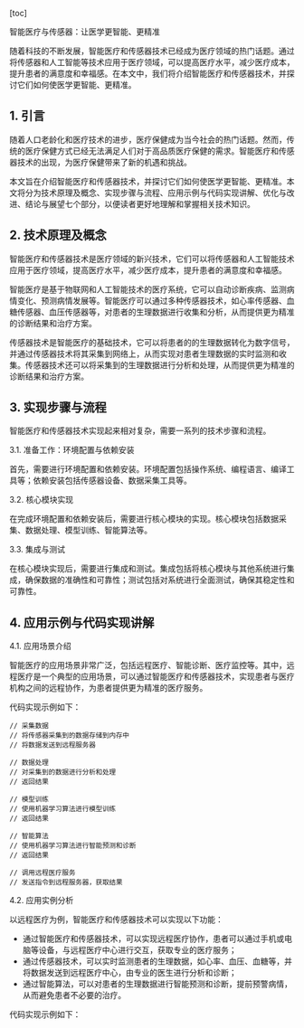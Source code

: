 
[toc]                    
                
                
智能医疗与传感器：让医学更智能、更精准

随着科技的不断发展，智能医疗和传感器技术已经成为医疗领域的热门话题。通过将传感器和人工智能等技术应用于医疗领域，可以提高医疗水平，减少医疗成本，提升患者的满意度和幸福感。在本文中，我们将介绍智能医疗和传感器技术，并探讨它们如何使医学更智能、更精准。

## 1. 引言

随着人口老龄化和医疗技术的进步，医疗保健成为当今社会的热门话题。然而，传统的医疗保健方式已经无法满足人们对于高品质医疗保健的需求。智能医疗和传感器技术的出现，为医疗保健带来了新的机遇和挑战。

本文旨在介绍智能医疗和传感器技术，并探讨它们如何使医学更智能、更精准。本文将分为技术原理及概念、实现步骤与流程、应用示例与代码实现讲解、优化与改进、结论与展望七个部分，以便读者更好地理解和掌握相关技术知识。

## 2. 技术原理及概念

智能医疗和传感器技术是医疗领域的新兴技术，它们可以将传感器和人工智能技术应用于医疗领域，提高医疗水平，减少医疗成本，提升患者的满意度和幸福感。

智能医疗是基于物联网和人工智能技术的医疗系统，它可以自动诊断疾病、监测病情变化、预测病情发展等。智能医疗可以通过多种传感器技术，如心率传感器、血糖传感器、血压传感器等，对患者的生理数据进行收集和分析，从而提供更为精准的诊断结果和治疗方案。

传感器技术是智能医疗的基础技术，它可以将患者的的生理数据转化为数字信号，并通过传感器技术将其采集到网络上，从而实现对患者生理数据的实时监测和收集。传感器技术还可以将采集到的生理数据进行分析和处理，从而提供更为精准的诊断结果和治疗方案。

## 3. 实现步骤与流程

智能医疗和传感器技术实现起来相对复杂，需要一系列的技术步骤和流程。

3.1. 准备工作：环境配置与依赖安装

首先，需要进行环境配置和依赖安装。环境配置包括操作系统、编程语言、编译工具等；依赖安装包括传感器设备、数据采集工具等。

3.2. 核心模块实现

在完成环境配置和依赖安装后，需要进行核心模块的实现。核心模块包括数据采集、数据处理、模型训练、智能算法等。

3.3. 集成与测试

在核心模块实现后，需要进行集成和测试。集成包括将核心模块与其他系统进行集成，确保数据的准确性和可靠性；测试包括对系统进行全面测试，确保其稳定性和可靠性。

## 4. 应用示例与代码实现讲解

4.1. 应用场景介绍

智能医疗的应用场景非常广泛，包括远程医疗、智能诊断、医疗监控等。其中，远程医疗是一个典型的应用场景，可以通过智能医疗和传感器技术，实现患者与医疗机构之间的远程协作，为患者提供更为精准的医疗服务。

代码实现示例如下：

```
// 采集数据
// 将传感器采集到的数据存储到内存中
// 将数据发送到远程服务器

// 数据处理
// 对采集到的数据进行分析和处理
// 返回结果

// 模型训练
// 使用机器学习算法进行模型训练
// 返回结果

// 智能算法
// 使用机器学习算法进行智能预测和诊断
// 返回结果

// 调用远程医疗服务
// 发送指令到远程服务器，获取结果
```

4.2. 应用实例分析

以远程医疗为例，智能医疗和传感器技术可以实现以下功能：

- 通过智能医疗和传感器技术，可以实现远程医疗协作，患者可以通过手机或电脑等设备，与远程医疗中心进行交互，获取专业的医疗服务；
- 通过传感器技术，可以实时监测患者的生理数据，如心率、血压、血糖等，并将数据发送到远程医疗中心，由专业的医生进行分析和诊断；
- 通过智能算法，可以对患者的生理数据进行智能预测和诊断，提前预警病情，从而避免患者不必要的治疗。

代码实现示例如下：

